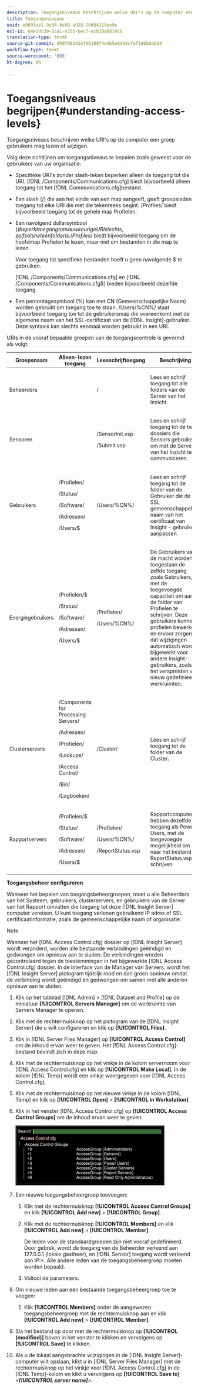 ```yaml
---
description: Toegangsniveaus beschrijven welke URI's op de computer een groep gebruikers mag lezen of wijzigen.
title: Toegangsniveaus
uuid: e9091ae1-9a34-4e00-a928-20d04119ee9e
exl-id: 64e2dc39-1ca1-425b-bec7-acb10a8819c0
translation-type: tm+mt
source-git-commit: d9df90242ef96188f4e4b5e6d04cfef196b0a628
workflow-type: tm+mt
source-wordcount: '665'
ht-degree: 0%

---
```


# Toegangsniveaus begrijpen{#understanding-access-levels}

Toegangsniveaus beschrijven welke URI&#39;s op de computer een groep gebruikers mag lezen of wijzigen.

Volg deze richtlijnen om toegangsniveaus te bepalen zoals gewenst voor de gebruikers van uw organisatie:

* Specifieke URI&#39;s zonder slash-teken beperken alleen de toegang tot die URI. [!DNL /Components/Communications.cfg] biedt bijvoorbeeld alleen toegang tot het [!DNL Communications.cfg]bestand.

* Een slash (/) die aan het einde van een map aangeeft, geeft groepsleden toegang tot elke URI die met die tekenreeks begint. /Profiles/ biedt bijvoorbeeld toegang tot de gehele map Profielen.
* Een navolgend dollarsymbool ($) beperkt toegang tot nauwkeurige URI slechts, zelfs als het een folder is. /Profiles/$ biedt bijvoorbeeld toegang om de hoofdmap Profielen te lezen, maar niet om bestanden in die map te lezen.

   Voor toegang tot specifieke bestanden hoeft u geen navolgende $ te gebruiken.

   [!DNL /Components/Communications.cfg] en [!DNL /Components/Communications.cfg$] bieden bijvoorbeeld dezelfde toegang.

* Een percentagesymbool (%) kan met CN (Gemeenschappelijke Naam) worden gebruikt om toegang toe te staan. /Users/%CN%/ staat bijvoorbeeld toegang toe tot de gebruikersmap die overeenkomt met de algemene naam van het SSL-certificaat van de [!DNL Insight]-gebruiker. Deze syntaxis kan slechts eenmaal worden gebruikt in een URI.

URIs in de vooraf bepaalde groepen van de toegangscontrole is gevormd als volgt:

<table id="table_8E6FDD741BF24E2DAD96A2919FAE6C7F"> 
 <thead> 
  <tr> 
   <th colname="col1" class="entry"> Groepsnaam </th> 
   <th colname="col2" class="entry"> Alleen-lezen toegang </th> 
   <th colname="col3" class="entry"> Leesschrijftoegang </th> 
   <th colname="col4" class="entry"> Beschrijving </th> 
  </tr> 
 </thead>
 <tbody> 
  <tr> 
   <td colname="col1"> <p>Beheerders </p> </td> 
   <td colname="col2"> </td> 
   <td colname="col3"> <p>/ </p> </td> 
   <td colname="col4"> <p>Lees en schrijf toegang tot alle <span class="keyword"> folders van de Server van het Inzicht</span>. </p> </td> 
  </tr> 
  <tr> 
   <td colname="col1"> <p>Sensoren </p> </td> 
   <td colname="col2"> </td> 
   <td colname="col3"> <p>/SensorInit.vsp </p> <p>/Submit.vsp </p> </td> 
   <td colname="col4"> <p>Lees en schrijf toegang tot de twee dossiers die <span class="wintitle"> Sensors</span> gebruiken om met <span class="keyword"> de Server van het Inzicht te communiceren</span>. </p> </td> 
  </tr> 
  <tr> 
   <td colname="col1"> <p>Gebruikers </p> </td> 
   <td colname="col2"> <p>/Profielen/ </p> <p>/Status/ </p> <p>/Software/ </p> <p>/Adressen/ </p> <p>/Users/$ </p> </td> 
   <td colname="col3"> /Users/%CN%/ </td> 
   <td colname="col4"> <p>Lees en schrijf toegang tot de folder van de Gebruiker die de SSL gemeenschappelijke naam van het certificaat van <span class="keyword"> Insight</span> - gebruiker aanpassen. </p> </td> 
  </tr> 
  <tr> 
   <td colname="col1"> <p>Energiegebruikers </p> </td> 
   <td colname="col2"> <p>/Profielen/$ </p> <p>/Status/ </p> <p>/Software/ </p> <p>/Adressen/ </p> <p>/Users/$ </p> </td> 
   <td colname="col3"> <p>/Profielen/ </p> <p>/Users/%CN%/ </p> </td> 
   <td colname="col4"> <p>De Gebruikers van de macht worden toegestaan de zelfde toegang zoals Gebruikers, met de toegevoegde capaciteit om aan de folder van Profielen te schrijven. Deze gebruikers kunnen profielen bewerken en ervoor zorgen dat wijzigingen automatisch worden bijgewerkt voor andere <span class="keyword"> Insight</span>-gebruikers, zoals bij het verspreiden van nieuw gedefinieerde werkruimten. </p> </td> 
  </tr> 
  <tr> 
   <td colname="col1"> <p>Clusterservers </p> </td> 
   <td colname="col2"> <p>/Components for Processing Servers/ </p> <p>/Adressen/ </p> <p>/Profielen/ </p> <p>/Lookups/ </p> <p>/Access Control/ </p> <p>/Bin/ </p> <p>/Logboeken/ </p> </td> 
   <td colname="col3"> <p>/Cluster/ </p> </td> 
   <td colname="col4"> <p>Lees en schrijf toegang tot de folder van de Cluster. </p> </td> 
  </tr> 
  <tr> 
   <td colname="col1"> <p>Rapportservers </p> </td> 
   <td colname="col2"> <p>/Profielen/$ </p> <p>/Status/ </p> <p>/Software/ </p> <p>/Adressen/ </p> <p>/Users/$ </p> </td> 
   <td colname="col3"> <p>/Profielen/ </p> <p>/Users/%CN%/ </p> <p>/ReportStatus.vsp </p> </td> 
   <td colname="col4"> <p>Rapportcomputers hebben dezelfde toegang als Power Users, met de toegevoegde mogelijkheid om naar het bestand <span class="filepath"> ReportStatus.vsp</span> te schrijven. </p> </td> 
  </tr> 
 </tbody> 
</table>

**Toegangsbeheer configureren**

Wanneer het bepalen van toegangsbeheergroepen, moet u alle Beheerders van het Systeem, gebruikers, clusterservers, en gebruikers van de Server van het Rapport omvatten die toegang tot deze [!DNL Insight Server] computer vereisen. U kunt toegang verlenen gebruikend IP adres of SSL certificaatinformatie, zoals de gemeenschappelijke naam of organisatie.

>[!NOTE]
>
>Wanneer het [!DNL Access Control.cfg] dossier op [!DNL Insight Server] wordt veranderd, worden alle bestaande verbindingen geëindigd en gedwongen om opnieuw aan te sluiten. De verbindingen worden gecontroleerd tegen de toestemmingen in het bijgewerkte [!DNL Access Control.cfg] dossier. In de interface van de Manager van Servers, wordt het [!DNL Insight Server] pictogram tijdelijk rood en dan groen opnieuw omdat de verbinding wordt geëindigd en gedwongen om samen met alle anderen opnieuw aan te sluiten.

1. Klik op het tabblad [!DNL Admin] > [!DNL Dataset and Profile] op de miniatuur **[!UICONTROL Servers Manager]** om de werkruimte van Servers Manager te openen.

1. Klik met de rechtermuisknop op het pictogram van de [!DNL Insight Server] die u wilt configureren en klik op **[!UICONTROL Files]**.

1. Klik in [!DNL Server Files Manager] op **[!UICONTROL Access Control]** om de inhoud ervan weer te geven. Het [!DNL Access Control.cfg]-bestand bevindt zich in deze map.

1. Klik met de rechtermuisknop op het vinkje in de kolom *servernaam* voor [!DNL Access Control.cfg] en klik op **[!UICONTROL Make Local]**. In de kolom [!DNL Temp] wordt een vinkje weergegeven voor [!DNL Access Control.cfg].

1. Klik met de rechtermuisknop op het nieuwe vinkje in de kolom [!DNL Temp] en klik op **[!UICONTROL Open]** > **[!UICONTROL in Workstation]**.

1. Klik in het venster [!DNL Access Control.cfg] op **[!UICONTROL Access Control Groups]** om de inhoud ervan weer te geven.

   ![](assets/access_ctrl_cfg.png)

1. Een nieuwe toegangsbeheergroep toevoegen:

   1. Klik met de rechtermuisknop **[!UICONTROL Access Control Groups]** en klik **[!UICONTROL Add new]** > **[!UICONTROL Group]**.

   1. Klik met de rechtermuisknop **[!UICONTROL Members]** en klik **[!UICONTROL Add new]** > **[!UICONTROL Member]**.

      De leden voor de standaardgroepen zijn niet vooraf gedefinieerd. Door gebrek, wordt de toegang van de Beheerder verleend aan 127.0.0.1 (lokale gastheer), en [!DNL Sensor] toegang wordt verleend aan IP:*. Alle andere leden van de toegangsbeheergroep moeten worden bepaald.

   1. Voltooi de parameters.

1. Om nieuwe leden aan een bestaande toegangsbeheergroep toe te voegen:

   1. Klik **[!UICONTROL Members]** onder de aangewezen toegangsbeheergroep met de rechtermuisknop aan en klik **[!UICONTROL Add new]** > **[!UICONTROL Member]**.

1. Sla het bestand op door met de rechtermuisknop op **[!UICONTROL (modified)]** boven in het venster te klikken en vervolgens op **[!UICONTROL Save]** te klikken.

1. Als u de lokaal aangebrachte wijzigingen in de [!DNL Insight Server]-computer wilt opslaan, klikt u in [!DNL Server Files Manager] met de rechtermuisknop op het vinkje voor [!DNL Access Control.cfg] in de [!DNL Temp]-kolom en klikt u vervolgens op **[!UICONTROL Save to]** *&lt;**[!UICONTROL server name]**>*.

